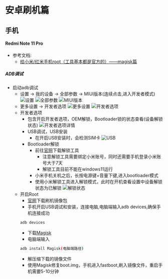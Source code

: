 # 安卓刷机篇
## 手机 
#### Redmi Note 11 Pro
- 参考文档:
  - [给小米/红米手机root（工具基本都是官方的）——magisk篇](https://blog.csdn.net/weixin_73636162/article/details/134043402)
##### ADB调试
- 启动adb调试
  - 设置 -> 我的设备 -> 全部参数 -> MIUI版本(连续点击,进入开发者模式)
  ![设置](imgs/1.png)
  ![全部参数](imgs/2.png)
  ![MIUI版本](imgs/3.png)
  - 更多设置 -> 开发者选项
  ![更多设置](imgs/4.png)
  ![开发者选项](imgs/5.png)
  - 开发者选项
    - 包含开启开发者选项，OEM解锁，Bootloader锁的状态查看(设备解锁状态)
    ![开发者选项详情](imgs/6.png)
    - USB调试，USB安装
      - 在开启USB安装时，会检测SIM卡
    ![USB](imgs/7.png)
    - Bootloader解锁
      - 前往[官网](https://www.miui.com/unlock/index.html)下载解锁工具
        - 注意解锁工具需要绑定小米账号，同时还需要手机登录小米账号大于7天
        - 解锁工具目前不能在windows11运行
      - 小米手机关机之后，长按电源键+音量下键,进入bootloader模式
      - 使用小米解锁工具进入解锁模式，此时在开机查看设置中设备解锁状态为已解锁
        ![解锁状态](imgs/8.png)
  - 开启Root
    - [官网](https://xiaomirom.com/)下载刷机镜像包
    - 手机开启USB调试和安装，连接电脑,电脑端输入adb devices,确保手机连接成功
    ```bash
    adb devices
    ```
    - 下载[Magisk](https://github.com/topjohnwu/Magisk)
    - 电脑端输入
    ```bash
    adb install Magisk(电脑端路径)
    ```
    - 解压缩下载的镜像文件
    - 使用Magisk修复boot.img，手机进入fastboot,刷入镜像文件，重启手机需要5-10分钟